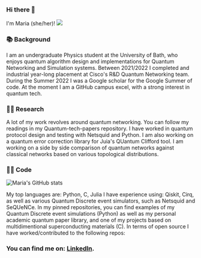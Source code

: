 ### Hi there 👋
I'm Maria (she/her)! 
![](https://komarev.com/ghpvc/?username=mgg39&style=for-the-badge&color=blueviolet)

### 📚 Background
I am an undergraduate Physics student at the University of Bath, who enjoys quantum algorithm design and implementations for Quantum Networking and Simulation systems.
Between 2021/2022 I completed and industrial year-long placement at Cisco's R&D Quantum Networking team. During the Summer 2022 I was a Google scholar for the Google Summer of code. At the moment I am a GitHub campus excel, with a strong interest in quantum tech.

### 👩‍💻 Research 
A lot of my work revolves around quantum networking. You can follow my readings in my Quantum-tech-papers repository.
I have worked in quantum protocol design and testing with Netsquid and Python.
I am also working on a quantum error correction library for Juia's QUantum Clifford tool.
I am working on a side by side comparison of quantum networks against classical networks based on various topological distributions.


### 👩‍💻 Code 
![Maria's GitHub stats](https://github-readme-stats.vercel.app/api?username=mgg39&count_private=true&show_icons=true&theme=nightowl&hide=prs,contribs)

My top languages are: Python, C, Julia
I have experience using: Qiskit, Cirq, as well as various Quantum Discrete event simulators, such as Netsquid and SeQUeNCe. 
In my pinned repositories, you can find examples of my Quantum Discrete event simulations (Python) as well as my personal academic quantum paper library, and one of my projects based on multidimentional superconducting materials (C).
In terms of open source I have worked/contributed to the following repos:


### You can find me on: [LinkedIn][1].
[1]: https://www.linkedin.com/in/maria-gragera-garces/

